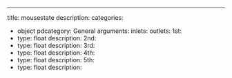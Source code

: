 ---
title: mousestate
description:
categories:
 - object
pdcategory: General
arguments:
inlets:
outlets:
  1st:
  - type: float
    description:
  2nd:
  - type: float
    description:
  3rd:
  - type: float
    description:
  4th:
  - type: float
    description:
  5th:
  - type: float
    description:

